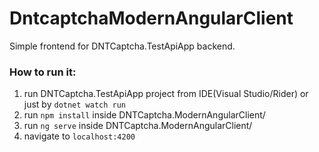 # DntcaptchaModernAngularClient

Simple frontend for DNTCaptcha.TestApiApp backend.
### How to run it:

1. run DNTCaptcha.TestApiApp project from IDE(Visual Studio/Rider) or just by `dotnet watch run`
2. run `npm install` inside DNTCaptcha.ModernAngularClient/
3. run `ng serve` inside DNTCaptcha.ModernAngularClient/
4. navigate to `localhost:4200`
